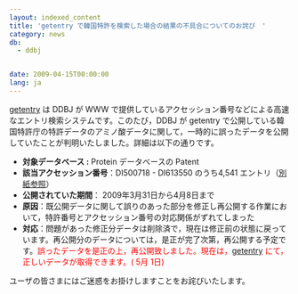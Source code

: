 ```yaml
---
layout: indexed_content
title: 'getentry で韓国特許を検索した場合の結果の不具合についてのお詫び　'
category: news
db:
  - ddbj


date: 2009-04-15T00:00:00
lang: ja
---
```


<html><a href="http://getentry.ddbj.nig.ac.jp/top-j.html">getentry</a> は DDBJ が WWW で提供しているアクセッション番号などによる高速なエントリ検索システムです。このたび，DDBJ が getentry で公開している韓国特許庁の特許データのアミノ酸データに関して，一時的に誤ったデータを公開していたことが判明いたしました。詳細は以下の通りです。

<ul>
    <li><b>対象データベース :</b> Protein データベースの Patent</li>
    <li><b>該当アクセッション番号</b>：DI500718 - DI613550 のうち4,541 エントリ（<a href="/files/pdf/koreanpatent090414.pdf">別紙参照</a>）</li>
    <li><b>公開されていた期間</b>： 2009年3月31日から4月8日まで</li>
    <li><b>原因</b>：既公開データに関して誤りのあった部分を修正し再公開する作業において，特許番号とアクセッション番号の対応関係がずれてしまった</li>
    <li><b>対応</b>：問題があった修正分データは削除済で，現在は修正前の状態に戻っています。再公開分のデータについては，是正が完了次第，再公開する予定です。<font color="#ff0000">誤ったデータを是正の上，再公開致しました。現在は，<a href="http://getentry.ddbj.nig.ac.jp/top-j.html">getentry</a> にて，正しいデータが取得できます。( 5月 1日) </font>
    </li>
</ul>

<p>ユーザの皆さまにはご迷惑をお掛けしますことをお詫びいたします。</p>
</html>
